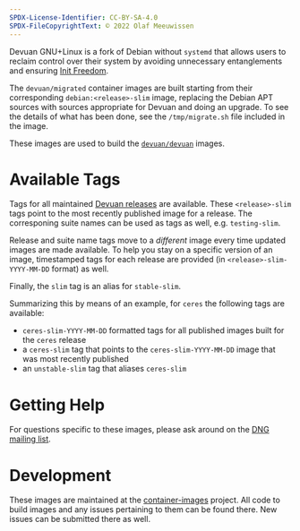 ```yaml
---
SPDX-License-Identifier: CC-BY-SA-4.0
SPDX-FileCopyrightText: © 2022 Olaf Meeuwissen
---
```


Devuan GNU+Linux is a fork of Debian without `systemd` that allows
users to reclaim control over their system by avoiding unnecessary
entanglements and ensuring [Init Freedom][IF].

The `devuan/migrated` container images are built starting from their
corresponding `debian:<release>-slim` image, replacing the Debian APT
sources with sources appropriate for Devuan and doing an upgrade.  To
see the details of what has been done, see the `/tmp/migrate.sh` file
included in the image.

These images are used to build the [`devuan/devuan`][DD] images.

# Available Tags

Tags for all maintained [Devuan releases][DR] are available.  These
`<release>-slim` tags point to the most recently published image for a
release.  The corresponing suite names can be used as tags as well,
e.g. `testing-slim`.

Release and suite name tags move to a *different* image every time
updated images are made available.  To help you stay on a specific
version of an image, timestamped tags for each release are provided
(in `<release>-slim-YYYY-MM-DD` format) as well.

Finally, the `slim` tag is an alias for `stable-slim`.

Summarizing this by means of an example, for `ceres` the following
tags are available:

- `ceres-slim-YYYY-MM-DD` formatted tags for all published images
  built for the `ceres` release
- a `ceres-slim` tag that points to the `ceres-slim-YYYY-MM-DD` image
  that was most recently published
- an `unstable-slim` tag that aliases `ceres-slim`

# Getting Help

For questions specific to these images, please ask around on the
[DNG mailing list][ML].

# Development

These images are maintained at the [container-images][CI] project.
All code to build images and any issues pertaining to them can be
found there.  New issues can be submitted there as well.

 [CI]: https://git.devuan.org/paddy-hack/container-images
 [DD]: https://hub.docker.com/r/devuan/devuan
 [DR]: https://www.devuan.org/os/releases
 [IF]: https://www.devuan.org/os/init-freedom
 [ML]: https://mailinglists.dyne.org/cgi-bin/mailman/listinfo/dng
